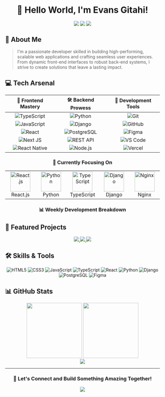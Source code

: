 <div align="center">
  
# 👋 Hello World, I'm Evans Gitahi!

<p align="center">
  <a href="https://linkedin.com/in/evans-gitahi"><img src="https://img.shields.io/badge/LinkedIn-%230077B5.svg?logo=linkedin&logoColor=white"></a>
  <a href="https://twitter.com/gitahi_evans"><img src="https://img.shields.io/badge/Twitter-%231DA1F2.svg?logo=twitter&logoColor=white"></a>
  <a href="https://github.com/gitahievans"><img src="https://img.shields.io/badge/GitHub-%23181717.svg?logo=github&logoColor=white"></a>
</p>

</div>

## 🚀 About Me

> I'm a passionate developer skilled in building high-performing, scalable web applications and crafting seamless user experiences. From dynamic front-end interfaces to robust back-end systems, I strive to create solutions that leave a lasting impact.

## 💻 Tech Arsenal

<div>

| 🎨 Frontend Mastery | 🛠 Backend Prowess | 🔧 Development Tools |
|:------------------:|:-----------------:|:-------------------:|
| ![TypeScript](https://img.shields.io/badge/typescript-%23007ACC.svg?style=for-the-badge&logo=typescript&logoColor=white) | ![Python](https://img.shields.io/badge/python-%233776AB.svg?style=for-the-badge&logo=python&logoColor=white) | ![Git](https://img.shields.io/badge/git-%23F05033.svg?style=for-the-badge&logo=git&logoColor=white) |
| ![JavaScript](https://img.shields.io/badge/javascript-%23323330.svg?style=for-the-badge&logo=javascript&logoColor=%23F7DF1E) | ![Django](https://img.shields.io/badge/django-%23092E20.svg?style=for-the-badge&logo=django&logoColor=white) | ![GitHub](https://img.shields.io/badge/github-%23121011.svg?style=for-the-badge&logo=github&logoColor=white) |
| ![React](https://img.shields.io/badge/react-%2320232a.svg?style=for-the-badge&logo=react&logoColor=%2361DAFB) | ![PostgreSQL](https://img.shields.io/badge/postgresql-%23336791.svg?style=for-the-badge&logo=postgresql&logoColor=white) | ![Figma](https://img.shields.io/badge/figma-%23F24E1E.svg?style=for-the-badge&logo=figma&logoColor=white) |
| ![Next JS](https://img.shields.io/badge/Next-black?style=for-the-badge&logo=next.js&logoColor=white) | ![REST API](https://img.shields.io/badge/REST%20API-02569B?style=for-the-badge&logo=rest&logoColor=white) | ![VS Code](https://img.shields.io/badge/VS%20Code-0078d7.svg?style=for-the-badge&logo=visual-studio-code&logoColor=white) |
| ![React Native](https://img.shields.io/badge/react_native-%2320232a.svg?style=for-the-badge&logo=react&logoColor=%2361DAFB) | ![Node.js](https://img.shields.io/badge/node.js-6DA55F?style=for-the-badge&logo=node.js&logoColor=white) | ![Vercel](https://img.shields.io/badge/vercel-%23000000.svg?style=for-the-badge&logo=vercel&logoColor=white) |

</div>

<div align="center">

### 🎯 Currently Focusing On

<table>
  <tr>
    <td align="center" width="96">
      <img src="https://techstack-generator.vercel.app/react-icon.svg" width="65" height="65" alt="React.js" />
      <br>React.js
    </td>
    <td align="center" width="96">
      <img src="https://techstack-generator.vercel.app/python-icon.svg" width="65" height="65" alt="Python" />
      <br>Python
    </td>
    <td align="center" width="96">
      <img src="https://techstack-generator.vercel.app/ts-icon.svg" width="65" height="65" alt="TypeScript" />
      <br>TypeScript
    </td>
    <td align="center" width="96">
      <img src="https://techstack-generator.vercel.app/django-icon.svg" width="65" height="65" alt="Django" />
      <br>Django
    </td>
    <td align="center" width="96">
      <img src="https://techstack-generator.vercel.app/nginx-icon.svg" width="65" height="65" alt="Nginx" />
      <br>Nginx
    </td>
  </tr>
</table>

### 📊 Weekly Development Breakdown

</div>

## 🌟 Featured Projects

<div align="center">
  <a href="https://www.figma.com/design/HweHRGs4UvLsrskYeAvmE7/Yakwetu-Super-App">
    <img src="https://img.shields.io/badge/YAKWETU-Super%20App%20Design-FF69B4?style=for-the-badge&logo=figma&logoColor=white"/>
  </a>
  <a href="https://github.com/gitahievans/sound-leaf-api">
    <img src="https://img.shields.io/badge/Audiobooks-API-4EA94B?style=for-the-badge&logo=django&logoColor=white"/>
  </a>
  <a href="https://renters-hub-plus.vercel.app/">
    <img src="https://img.shields.io/badge/Renters-Hub-00C7B7?style=for-the-badge&logo=vercel&logoColor=white"/>
  </a>
</div>

## 🛠️ Skills & Tools

<div align="center">
  
![HTML5](https://img.shields.io/badge/html5-%23E34F26.svg?style=for-the-badge&logo=html5&logoColor=white)
![CSS3](https://img.shields.io/badge/css3-%231572B6.svg?style=for-the-badge&logo=css3&logoColor=white)
![JavaScript](https://img.shields.io/badge/javascript-%23323330.svg?style=for-the-badge&logo=javascript&logoColor=%23F7DF1E)
![TypeScript](https://img.shields.io/badge/typescript-%23007ACC.svg?style=for-the-badge&logo=typescript&logoColor=white)
![React](https://img.shields.io/badge/react-%2320232a.svg?style=for-the-badge&logo=react&logoColor=%2361DAFB)
![Python](https://img.shields.io/badge/python-%233776AB.svg?style=for-the-badge&logo=python&logoColor=white)
![Django](https://img.shields.io/badge/django-%23092E20.svg?style=for-the-badge&logo=django&logoColor=white)
![PostgreSQL](https://img.shields.io/badge/postgresql-%23336791.svg?style=for-the-badge&logo=postgresql&logoColor=white)
![Figma](https://img.shields.io/badge/figma-%23F24E1E.svg?style=for-the-badge&logo=figma&logoColor=white)

</div>

## 📊 GitHub Stats

<div align="center">
  <img height="180em" src="https://github-readme-stats.vercel.app/api?username=gitahievans&show_icons=true&theme=tokyonight"/>
  <img height="180em" src="https://github-readme-streak-stats.herokuapp.com/?user=gitahievans&theme=tokyonight"/>
</div>

<div align="center">
  <img src="https://github-profile-trophy.vercel.app/?username=gitahievans&theme=tokyonight&row=1&column=6"/>
</div>

---

<div align="center">
  
### 💬 Let's Connect and Build Something Amazing Together!

<img src="https://komarev.com/ghpvc/?username=gitahievans&color=blue"/>

</div>

